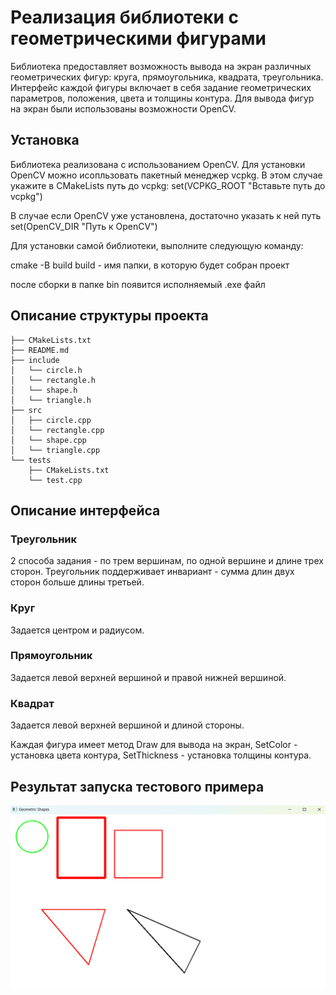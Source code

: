 # Реализация библиотеки с геометрическими фигурами

Библиотека предоставляет возможность вывода на экран различных геометрических фигур: круга, прямоугольника, квадрата, треугольника. Интерфейс каждой фигуры включает в себя задание геометрических параметров, положения, цвета и толщины контура. Для вывода фигур на экран были использованы возможности OpenCV.

## Установка
Библиотека реализована с использованием OpenCV. Для установки OpenCV можно исопльзовать пакетный менеджер vcpkg. В этом случае укажите в CMakeLists путь до vcpkg:
set(VCPKG_ROOT "Вставьте путь до vcpkg")

В случае если OpenCV уже установлена, достаточно указать к ней путь
set(OpenCV_DIR "Путь к OpenCV")


Для установки самой библиотеки, выполните следующую команду:

cmake -B build
build - имя папки, в которую будет собран проект

после сборки в папке bin появится исполняемый .exe файл


## Описание структуры проекта
```
├── CMakeLists.txt
├── README.md
├── include
│   └── circle.h
│   └── rectangle.h
│   └── shape.h
│   └── triangle.h
├── src
│   ├── circle.cpp
│   └── rectangle.cpp
│   └── shape.cpp
│   └── triangle.cpp
└── tests
    ├── CMakeLists.txt
    └── test.cpp
```
## Описание интерфейса
### Треугольник
2 способа задания - по трем вершинам, по одной вершине и длине трех сторон. Треугольник поддерживает инвариант - сумма длин двух сторон больше длины третьей.
### Круг
Задается центром и радиусом.
### Прямоугольник
Задается левой верхней вершиной и правой нижней вершиной.
### Квадрат
Задается левой верхней вершиной и длиной стороны.

Каждая фигура имеет метод Draw для вывода на экран, SetColor - установка цвета контура, SetThickness - установка толщины контура.
## Результат запуска тестового примера
![](https://github.com/zhuzzzhha/test_task/blob/main/images/photo_2024-03-10_01-03-28.jpg)

